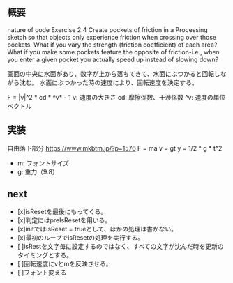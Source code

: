 ## 概要
nature of code 
Exercise 2.4
Create pockets of friction in a Processing sketch so that objects only experience friction when crossing over those pockets. What if you vary the strength (friction coefficient) of each area? What if you make some pockets feature the opposite of friction-i.e., when you enter a given pocket you actually speed up instead of slowing down?

画面の中央に水面があり、数字が上から落ちてきて、水面にぶつかると回転しながら沈む。
水面にぶつかった時の速度により、回転速度を決定する。

F = |v|^2 * cd * ^v* - 1
v: 速度の大きさ
cd: 摩擦係数、干渉係数
^v: 速度の単位ベクトル

## 実装
自由落下部分
https://www.mkbtm.jp/?p=1576
F = ma
v = gt
y = 1/2 * g * t^2
- m: フォントサイズ
- g: 重力（9.8）

## next
- [x]isResetを最後にもってくる。
- [x]判定にはpreIsResetを用いる。
- [x]initではisReset = trueとして、ほかの処理は書かない。
- [x]最初のループでisResetの処理を実行する。
- [ ]isRestを文字毎に設定するのではなく、すべての文字が沈んだ時を更新のタイミングとする。
- [ ]回転速度にvとmを反映させる。
- [ ]フォント変える